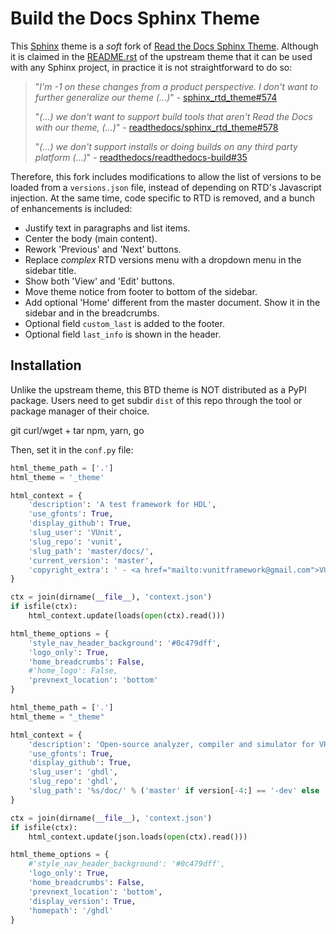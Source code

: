 # Build the Docs Sphinx Theme

This [Sphinx](http://www.sphinx-doc.org/) theme is a *soft* fork of [Read the Docs Sphinx Theme](https://github.com/readthedocs/sphinx_rtd_theme). Although it is claimed in the [README.rst](https://github.com/readthedocs/sphinx_rtd_theme/blob/master/README.rst) of the upstream theme that it can be used with any Sphinx project, in practice it is not straightforward to do so:

> "*I'm -1 on these changes from a product perspective. I don't want to further generalize our theme (...)*" - [sphinx_rtd_theme#574](https://github.com/readthedocs/sphinx_rtd_theme/pull/574#issuecomment-368981832)
>
> "*(...) we don't want to support build tools that aren't Read the Docs with our theme, (...)*" - [readthedocs/sphinx_rtd_theme#578](https://github.com/readthedocs/sphinx_rtd_theme/pull/578#issuecomment-368992745)
>
> "*(...) we don't support installs or doing builds on any third party platform (...)*" - [readthedocs/readthedocs-build#35](https://github.com/readthedocs/readthedocs-build/issues/35#issuecomment-353999374)

Therefore, this fork includes modifications to allow the list of versions to be loaded from a `versions.json` file, instead of depending on RTD's Javascript injection. At the same time, code specific to RTD is removed, and a bunch of enhancements is included:

- Justify text in paragraphs and list items.
- Center the body (main content).
- Rework 'Previous' and 'Next' buttons.
- Replace *complex* RTD versions menu with a dropdown menu in the sidebar title.
- Show both 'View' and 'Edit' buttons.
- Move theme notice from footer to bottom of the sidebar.
- Add optional 'Home' different from the master document. Show it in the sidebar and in the breadcrumbs.
- Optional field `custom_last` is added to the footer.
- Optional field `last_info` is shown in the header.

## Installation

Unlike the upstream theme, this BTD theme is NOT distributed as a PyPI package. Users need to get subdir `dist` of this repo through the tool or package manager of their choice.

git
curl/wget + tar
npm, yarn, go

Then, set it in the `conf.py` file:

```py
html_theme_path = ['.']
html_theme = '_theme'

html_context = {
    'description': 'A test framework for HDL',
    'use_gfonts': True,
    'display_github': True,
    'slug_user': 'VUnit',
    'slug_repo': 'vunit',
    'slug_path': 'master/docs/',
    'current_version': 'master',
    'copyright_extra': ' - <a href="mailto:vunitframework@gmail.com">VUnitFramework</a>',
}

ctx = join(dirname(__file__), 'context.json')
if isfile(ctx):
    html_context.update(loads(open(ctx).read()))

html_theme_options = {
    'style_nav_header_background': '#0c479dff',
    'logo_only': True,
    'home_breadcrumbs': False,
    #'home_logo': False,
    'prevnext_location': 'bottom'
}
```

```py
html_theme_path = ['.']
html_theme = "_theme"

html_context = {
    'description': 'Open-source analyzer, compiler and simulator for VHDL',
    'use_gfonts': True,
    'display_github': True,
    'slug_user': 'ghdl',
    'slug_repo': 'ghdl',
    'slug_path': '%s/doc/' % ('master' if version[-4:] == '-dev' else 'v'+ver)
}

ctx = join(dirname(__file__), 'context.json')
if isfile(ctx):
    html_context.update(json.loads(open(ctx).read()))

html_theme_options = {
    #'style_nav_header_background': '#0c479dff',
    'logo_only': True,
    'home_breadcrumbs': False,
    'prevnext_location': 'bottom',
    'display_version': True,
    'homepath': '/ghdl'
}
```
